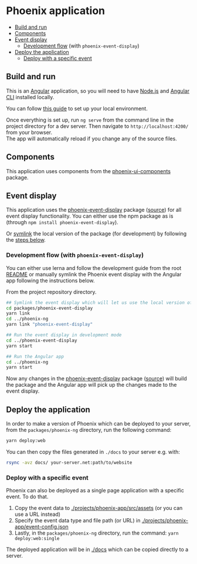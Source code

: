 # Phoenix application

* [Build and run](#build-and-run)
* [Components](#components)
* [Event display](#event-display)
  * [Development flow](#development-flow-with-phoenix-event-display) (with `phoenix-event-display`)
* [Deploy the application](#deploy-the-application)
  * [Deploy with a specific event](#deploy-with-a-specific-event)

## Build and run

This is an [Angular](https://angular.io) application, so you will need to have [Node.js](https://nodejs.org/en/) and [Angular CLI](https://github.com/angular/angular-cli) installed locally.

You can follow [this guide](https://angular.io/guide/setup-local) to set up your local environment.

Once everything is set up, run `ng serve` from the command line in the project directory for a dev server. Then navigate to `http://localhost:4200/` from your browser.  
The app will automatically reload if you change any of the source files.

## Components

This application uses components from the [phoenix-ui-components](https://github.com/HSF/phoenix/tree/master/packages/phoenix-ng/projects/phoenix-ui-components) package.

## Event display

This application uses the [phoenix-event-display](https://www.npmjs.com/package/phoenix-event-display) package ([source](https://github.com/HSF/phoenix/tree/master/packages/phoenix-event-display)) for all event display functionality. You can either use the npm package as is (through `npm install phoenix-event-display`).

Or [symlink](https://docs.npmjs.com/cli/link) the local version of the package (for development) by following the [steps below](#development-flow-with-phoenixevent-display).

### Development flow (with `phoenix-event-display`)

You can either use lerna and follow the development guide from the root [README](https://github.com/HSF/phoenix#development) or manually symlink the Phoenix event display with the Angular app following the instructions below.

From the project repository directory.

```sh
## Symlink the event display which will let us use the local version of the phoenix-event-display package
cd packages/phoenix-event-display
yarn link
cd ../phoenix-ng
yarn link "phoenix-event-display"

## Run the event display in development mode
cd ../phoenix-event-display
yarn start

## Run the Angular app
cd ../phoenix-ng
yarn start
```

Now any changes in the [phoenix-event-display](https://www.npmjs.com/package/phoenix-event-display) package ([source](https://github.com/HSF/phoenix/tree/master/packages/phoenix-event-display)) will build the package and the Angular app will pick up the changes made to the event display.

## Deploy the application

In order to make a version of Phoenix which can be deployed to your server, from the `packages/phoenix-ng` directory, run the following command:

```sh
yarn deploy:web
```

You can then copy the files generated in `./docs` to your server e.g. with:

```sh
rsync -avz docs/ your-server.net:path/to/website
```

### Deploy with a specific event

Phoenix can also be deployed as a single page application with a specific event. To do that.

1. Copy the event data to [./projects/phoenix-app/src/assets](./projects/phoenix-app/src/assets) (or you can use a URL instead)
1. Specify the event data type and file path (or URL) in [./projects/phoenix-app/event-config.json](./projects/phoenix-app/event-config.json)
1. Lastly, in the `packages/phoenix-ng` directory, run the command: `yarn deploy:web:single`

The deployed application will be in [./docs](./docs) which can be copied directly to a server.
